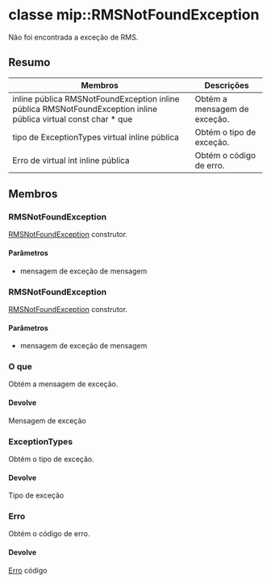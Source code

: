 # <a name="class-miprmsnotfoundexception"></a>classe mip::RMSNotFoundException 
Não foi encontrada a exceção de RMS.
## <a name="summary"></a>Resumo
 Membros                        | Descrições                                
--------------------------------|---------------------------------------------
inline pública RMSNotFoundException inline pública RMSNotFoundException inline pública virtual const char * que | Obtém a mensagem de exceção.
tipo de ExceptionTypes virtual inline pública | Obtém o tipo de exceção.
Erro de virtual int inline pública | Obtém o código de erro.
## <a name="members"></a>Membros
### <a name="rmsnotfoundexception"></a>RMSNotFoundException
[RMSNotFoundException](#classmip_1_1_r_m_s_not_found_exception) construtor.
#### <a name="parameters"></a>Parâmetros
* mensagem de exceção de mensagem
### <a name="rmsnotfoundexception"></a>RMSNotFoundException
[RMSNotFoundException](#classmip_1_1_r_m_s_not_found_exception) construtor.
#### <a name="parameters"></a>Parâmetros
* mensagem de exceção de mensagem
### <a name="what"></a>O que
Obtém a mensagem de exceção.
#### <a name="returns"></a>Devolve
Mensagem de exceção
### <a name="exceptiontypes"></a>ExceptionTypes
Obtém o tipo de exceção.
#### <a name="returns"></a>Devolve
Tipo de exceção
### <a name="error"></a>Erro
Obtém o código de erro.
#### <a name="returns"></a>Devolve
[Erro](#classmip_1_1_error) código